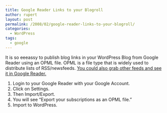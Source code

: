 ```yaml
---
title: Google Reader Links to your Blogroll
author: rupert
layout: post
permalink: /2008/02/google-reader-links-to-your-blogroll/
categories:
  - WordPress
tags:
  - google
---
```

It is so eeeassy to publish blog links in your WordPress Blog from Google Reader using an OPML file. OPML is a file type that is widely used to distribute lists of RSS/newsfeeds. [You could also grab other feeds and see it in Google Reader.][1]

1. Login to your Google Reader with your Google Account.  
2. Click on Settings.  
3. Then Import/Export.  
4. You will see &#8220;Export your subscriptions as an OPML file.&#8221;  
5. Import to WordPress.

 [1]: http://www.google.com/support/reader/bin/answer.py?hl=en&answer=70572